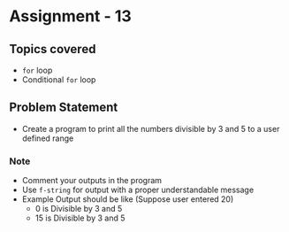 # Assignment - 13

## Topics covered

- `for` loop
- Conditional `for` loop


## Problem Statement

- Create a program to print all the numbers divisible by 3 and 5 to a user defined range

### Note

- Comment your outputs in the program
- Use `f-string` for output with a proper understandable message
- Example Output should be like (Suppose user entered 20)
  - 0 is Divisible by 3 and 5
  - 15 is Divisible by 3 and 5
